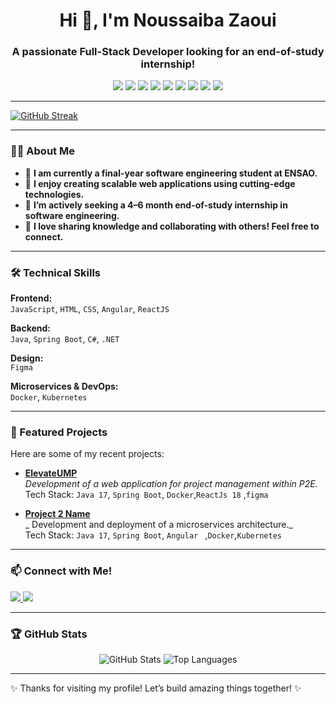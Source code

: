 <h1 align="center">Hi 👋, I'm Noussaiba Zaoui</h1>
<h3 align="center">A passionate Full-Stack Developer looking for an end-of-study internship!</h3>

<p align="center">
  <img src="https://img.shields.io/badge/Java-ED8B00?style=for-the-badge&logo=java&logoColor=white" />
  <img src="https://img.shields.io/badge/Spring_Boot-6DB33F?style=for-the-badge&logo=spring&logoColor=white" />
  <img src="https://img.shields.io/badge/.NET-512BD4?style=for-the-badge&logo=dotnet&logoColor=white" />
  <img src="https://img.shields.io/badge/C%23-239120?style=for-the-badge&logo=csharp&logoColor=white" />
  <img src="https://img.shields.io/badge/Angular-DD0031?style=for-the-badge&logo=angular&logoColor=white" />
  <img src="https://img.shields.io/badge/React-61DAFB?style=for-the-badge&logo=react&logoColor=black" />
  <img src="https://img.shields.io/badge/Docker-2496ED?style=for-the-badge&logo=docker&logoColor=white" />
  <img src="https://img.shields.io/badge/Kubernetes-326CE5?style=for-the-badge&logo=kubernetes&logoColor=white" />
  <img src="https://img.shields.io/badge/Figma-F24E1E?style=for-the-badge&logo=figma&logoColor=white" />
</p>

---


<a href="https://git.io/streak-stats"><img src="https://streak-stats.demolab.com?user=NoussaibaZaoui&theme=dark&hide_border=true" alt="GitHub Streak" /></a>
 


---

### 👩‍💻 About Me
- 🔭 **I am currently a final-year software engineering student at ENSAO.**  
- 🌱 **I enjoy creating scalable web applications using cutting-edge technologies.**  
- 🚀 **I’m actively seeking a 4–6 month end-of-study internship in software engineering.**  
- 💬 **I love sharing knowledge and collaborating with others! Feel free to connect.**  

---

### 🛠️ Technical Skills
**Frontend:**  
`JavaScript`, `HTML`, `CSS`, `Angular`, `ReactJS`  

**Backend:**  
`Java`, `Spring Boot`, `C#`, `.NET`  

**Design:**  
`Figma`  

**Microservices & DevOps:**  
`Docker`, `Kubernetes`  

---

### 📂 Featured Projects  
Here are some of my recent projects:  

- **[ElevateUMP](https://github.com/Noussaiba-Zaoui/ElevateUMP)**  
  _Development of a web application for project management within P2E._ 
  Tech Stack: `Java 17`, `Spring Boot`, `Docker`,`ReactJs 18` ,`figma`

- **[Project 2 Name](https://github.com/Noussaiba-Zaoui/E-SHOP-MICROSERVICE/tree/master)**  
  _ Development and deployment of a microservices architecture._  
  Tech Stack: `Java 17`, `Spring Boot`, `Angular `  ,`Docker`,`Kubernetes`

---

### 📫 Connect with Me!
<p align="left">
  <a href="https://www.linkedin.com/in/noussaiba-zaoui/" target="_blank">
    <img src="https://img.shields.io/badge/LinkedIn-%230077B5.svg?style=for-the-badge&logo=linkedin&logoColor=white" />
  </a>
  <a href="mailto:noussaiba@example.com">
    <img src="https://img.shields.io/badge/Email-D14836?style=for-the-badge&logo=gmail&logoColor=white" />
  </a>
</p>

---

### 🏆 GitHub Stats
<p align="center">
  <img src="https://github-readme-stats.vercel.app/api?username=NoussaibaZaoui&show_icons=true&theme=radical" alt="GitHub Stats" />
  <img src="https://github-readme-stats.vercel.app/api/top-langs/?username=NoussaibaZaoui&layout=compact&theme=radical" alt="Top Languages" />
</p>

---

✨ Thanks for visiting my profile! Let’s build amazing things together! ✨
